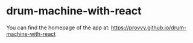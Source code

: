 # drum-machine-with-react

You can find the homepage of the app at: https://provvy.github.io/drum-machine-with-react
